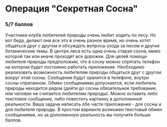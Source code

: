 # Операция "Секретная Сосна"
### 5/7 баллов
Участники клуба любителей природы очень любит ходить по лесу. Но вот беда, делают они все это в очень разное время, но очень хотят общаться друг с другом и обсуждать вопросы ухода за лесом и другие ботанические темы. В центре леса есть одна очень старая сосна, мимо которой так или иначе проходят все дорожки.
Для целей помощи любителя природы предположим, что в сосну можно спрятать телефон на котором будет постоянно работать приложение.
Необходимо реализовать возможность любителям природы общаться друг с другом вокруг этой сосны. Сообщения будут хранится в телефоне, внутри сосны спрятанном. Обмен сообщениями допускается, если любитель природы находится рядом (дойти до сосны обязательное требование, или человек не считается любителем природы). Можно оставить либо текстовое сообщение, либо повестить картинку в дополненной реальности.
Ваша задача написать обе части приложения - для сосны и для любителя природы. В простом варианте возможен текстовый обмен сообщениями, но за дополненную реальность вы получите больше баллов.
